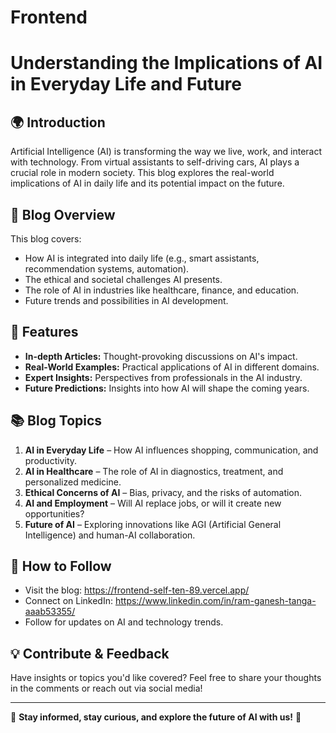 # Frontend
# Understanding the Implications of AI in Everyday Life and Future

## 🌍 Introduction
Artificial Intelligence (AI) is transforming the way we live, work, and interact with technology. From virtual assistants to self-driving cars, AI plays a crucial role in modern society. This blog explores the real-world implications of AI in daily life and its potential impact on the future.

## 📌 Blog Overview
This blog covers:
- How AI is integrated into daily life (e.g., smart assistants, recommendation systems, automation).
- The ethical and societal challenges AI presents.
- The role of AI in industries like healthcare, finance, and education.
- Future trends and possibilities in AI development.

## 🚀 Features
- **In-depth Articles:** Thought-provoking discussions on AI's impact.
- **Real-World Examples:** Practical applications of AI in different domains.
- **Expert Insights:** Perspectives from professionals in the AI industry.
- **Future Predictions:** Insights into how AI will shape the coming years.

## 📚 Blog Topics
1. **AI in Everyday Life** – How AI influences shopping, communication, and productivity.
2. **AI in Healthcare** – The role of AI in diagnostics, treatment, and personalized medicine.
3. **Ethical Concerns of AI** – Bias, privacy, and the risks of automation.
4. **AI and Employment** – Will AI replace jobs, or will it create new opportunities?
5. **Future of AI** – Exploring innovations like AGI (Artificial General Intelligence) and human-AI collaboration.

## 🔗 How to Follow
- Visit the blog: https://frontend-self-ten-89.vercel.app/
- Connect on LinkedIn: https://www.linkedin.com/in/ram-ganesh-tanga-aaab53355/
- Follow for updates on AI and technology trends.

## 💡 Contribute & Feedback
Have insights or topics you'd like covered? Feel free to share your thoughts in the comments or reach out via social media!

---

📢 **Stay informed, stay curious, and explore the future of AI with us!** 🚀

